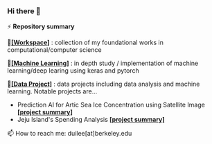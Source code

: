 ### Hi there 👋

⚡ **Repository summary**

🔭[**[Workspace]**](https://github.com/duilee/workspace) : collection of my foundational works in computational/computer science  
  
🌱[**[Machine Learning]**](https://github.com/duilee/machine_learning) : in depth study / implementation of machine learning/deep learing using keras and pytorch  
  
👯[**[Data Project]**](https://github.com/duilee/data_projects) : data projects including data analysis and machine learning. Notable projects are...  
  - Prediction AI for Artic Sea Ice Concentration using Satellite Image [**[project summary]**](https://github.com/duilee/data_projects/blob/master/_00_ice_concentration_AI/Project_summary_eng.pdf)
  - Jeju Island's Spending Analysis  [**[project summary]**](https://github.com/duilee/data_projects/blob/master/_01_jeju_spending_pattern_analysis/Project_summary_jeju.pdf)

📫 How to reach me: duilee[at]berkeley.edu


<!--
**duilee/duilee** is a ✨ _special_ ✨ repository because its `README.md` (this file) appears on your GitHub profile.

Here are some ideas to get you started:

- 🔭 I’m currently working on ...
- 🌱 I’m currently learning ...
- 👯 I’m looking to collaborate on ...
- 🤔 I’m looking for help with ...
- 💬 Ask me about ...
- 📫 How to reach me: ...
- 😄 Pronouns: ...
- ⚡ Fun fact: ...
-->
